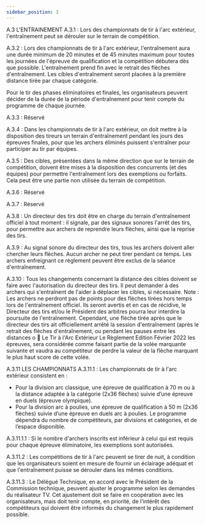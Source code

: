 ```yaml
---
sidebar_position: 3
---
```


A.3 L'ENTRAINEMENT
A.3.1 : Lors des championnats de tir à l'arc extérieur, l'entraînement peut se dérouler sur le terrain de
compétition.

A.3.2 : Lors des championnats de tir à l'arc extérieur, l'entraînement aura une durée minimum de 20
minutes et de 45 minutes maximum pour toutes les journées de l'épreuve de qualification et la compétition
débutera dès que possible.
L'entraînement prend fin avec le retrait des flèches d'entraînement. Les cibles d'entraînement seront
placées à la première distance tirée par chaque catégorie.

Pour le tir des phases éliminatoires et finales, les organisateurs peuvent décider de la durée de la période
d'entraînement pour tenir compte du programme de chaque journée.

A.3.3 : Réservé

A.3.4 : Dans les championnats de tir à l'arc extérieur, on doit mettre à la disposition des tireurs un terrain
d'entraînement pendant les jours des épreuves finales, pour que les archers éliminés puissent s'entraîner
pour participer au tir par équipes.

A.3.5 : Des cibles, présentées dans la même direction que sur le terrain de compétition, doivent être mises
à la disposition des concurrents (et des équipes) pour permettre l'entraînement lors des exemptions ou
forfaits. Cela peut être une partie non utilisée du terrain de compétition.

A.3.6 : Réservé

A.3.7 : Réservé

A.3.8 : Un directeur des tirs doit être en charge du terrain d'entraînement officiel à tout moment : il signale,
par des signaux sonores l'arrêt des tirs, pour permettre aux archers de reprendre leurs flèches, ainsi que
la reprise des tirs.

A.3.9 : Au signal sonore du directeur des tirs, tous les archers doivent aller chercher leurs flèches. Aucun
archer ne peut tirer pendant ce temps. Les archers enfreignant ce règlement peuvent être exclus de la
séance d'entraînement.

A.3.10 : Tous les changements concernant la distance des cibles doivent se faire avec l'autorisation du
directeur des tirs. Il peut demander à des archers qui s'entraînent de l'aider à déplacer les cibles, si
nécessaire.
Note : Les archers ne perdront pas de points pour des flèches tirées hors temps lors de l'entraînement
officiel. Ils seront avertis et en cas de récidive, le Directeur des tirs et/ou le Président des arbitres pourra
leur interdire la poursuite de l'entraînement.
Cependant, une flèche tirée après que le directeur des tirs ait officiellement arrêté la session
d'entraînement (après le retrait des flèches d'entraînement, ou pendant les pauses entre les distances o
 Le Tir à l'Arc Extérieur Le Règlement Edition Février 2022
les épreuves, sera considérée comme faisant partie de la volée marquante suivante et vaudra au
compétiteur de perdre la valeur de la flèche marquant le plus haut score de cette volée.

A.3.11 LES CHAMPIONNATS
A.3.11.1 : Les championnats de tir à l'arc extérieur consistent en :

- Pour la division arc classique, une épreuve de qualification à 70 m ou à la distance adaptée à la
  catégorie (2x36 flèches) suivie d’une épreuve en duels (épreuve olympique).
- Pour la division arc à poulies, une épreuve de qualification à 50 m (2x36 flèches) suivie d’une
  épreuve en duels arc à poulies.
  Le programme dépendra du nombre de compétiteurs, par divisions et catégories, et de l’espace disponible.

A.3.11.1.1 : Si le nombre d'archers inscrits est inférieur à celui qui est requis pour chaque épreuve
éliminatoire, les exemptions sont autorisées.

A.3.11.2 : Les compétitions de tir à l'arc peuvent se tirer de nuit, à condition que les organisateurs soient
en mesure de fournir un éclairage adéquat et que l'entraînement puisse se dérouler dans les mêmes
conditions.

A.3.11.3 : Le Délégué Technique, en accord avec le Président de la Commission technique, peuvent ajuster
le programme selon les demandes du réalisateur TV. Cet ajustement doit se faire en coopération avec les
organisateurs, mais doit tenir compte, en priorité, de l'intérêt des compétiteurs qui doivent être informés
du changement le plus rapidement possible.
